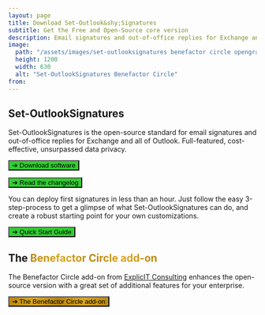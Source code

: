 ```yaml
---
layout: page
title: Download Set-Outlook&shy;Signatures
subtitle: Get the Free and Open-Source core version
description: Email signatures and out-of-office replies for Exchange and all of Outlook. Full-featured, cost-effective, unsurpassed data privacy.
image:
  path: "/assets/images/set-outlooksignatures benefactor circle opengraph1200x630.png"
  height: 1200
  width: 630
  alt: "Set-OutlookSignatures Benefactor Circle"
from:
---
```


<h2 id="set-outlooksignatures">Set-OutlookSignatures</h2>
<p>
Set-OutlookSignatures is the open-source standard for email signatures and out-of-office replies for Exchange and all of Outlook. Full-featured, cost-effective, unsurpassed data privacy.
</p>

<p><a href="https://github.com/Set-OutlookSignatures/Set-OutlookSignatures/releases"><button class="button is-link is-normal is-hover has-text-black has-text-weight-bold" style="background-color: limegreen">➔ Download software</button></a></p>

<p><a href="https://github.com/Set-OutlookSignatures/Set-OutlookSignatures/blob/main/docs/CHANGELOG.md"><button class="button is-link is-normal is-hover has-text-black has-text-weight-bold" style="background-color: limegreen">➔ Read the changelog</button></a></p>

<p>You can deploy first signatures in less than an hour. Just follow the easy 3-step-process to get a glimpse of what Set-OutlookSignatures can do, and create a robust starting point for your own customizations.</p>

<p><a href="/quickstart"><button class="button is-link is-normal is-hover has-text-black has-text-weight-bold" style="background-color: limegreen">➔ Quick Start Guide</button></a></p>

<h2 id="benefactor-circle">The <span style="font-weight: bold; background-image: linear-gradient(to right, darkgoldenrod, goldenrod, darkgoldenrod, goldenrod, darkgoldenrod); background-clip: text; color: transparent;">Benefactor Circle add-on</span></h2>
<p>The Benefactor Circle add-on from <a href="https://explicitconsulting.at">ExplicIT Consulting</a> enhances the open-source version with a great set of additional features for your enterprise.</p>

<p><a href="/benefactorcircle"><button class="button is-link is-normal is-hover has-text-black has-text-weight-bold" style="background-image: linear-gradient(to right, darkgoldenrod, goldenrod, darkgoldenrod, goldenrod, darkgoldenrod)">➔ The Benefactor Circle add-on</button></a></p>
